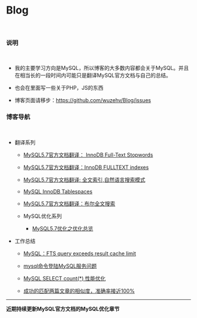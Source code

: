 # Blog
 
### 说明
 
* 我的主要学习方向是MySQL，所以博客的大多数内容都会关于MySQL。并且在相当长的一段时间内可能只是翻译MySQL官方文档与自己的总结。

* 也会在里面写一些关于PHP，JS的东西

* 博客页面请移步：https://github.com/wuzehv/Blog/issues


### 博客导航
 
* 翻译系列

  * [MySQL5.7官方文档翻译： InnoDB Full-Text Stopwords](https://github.com/wuzehv/Blog/issues/7)

  * [MySQL5.7官方文档翻译：InnoDB FULLTEXT indexes](https://github.com/wuzehv/Blog/issues/5)

  * [MySQL5.7官方文档翻译: 全文索引,自然语言搜索模式](https://github.com/wuzehv/Blog/issues/3)

  * [MySQL InnoDB Tablespaces](https://github.com/wuzehv/Blog/issues/1)

  *  [MySQL5.7官方文档翻译：布尔全文搜索](https://github.com/wuzehv/Blog/issues/8)
  
  * MySQL优化系列
    * [MySQL5.7优化之优化总览](https://github.com/wuzehv/Blog/issues/10)
 
* 工作总结
  
    * [MySQL：FTS query exceeds result cache limit](https://github.com/wuzehv/Blog/issues/6)
    
    * [mysql命令登陆MySQL服务问题](https://github.com/wuzehv/Blog/issues/4)
    
    * [MySQL SELECT count(\*) 性能优化](https://github.com/wuzehv/Blog/issues/2)
    
    * [成功的匹配两篇文章的相似度，准确率接近100%](https://github.com/wuzehv/Blog/issues/9)
 
---------

**近期持续更新MySQL官方文档的MySQL优化章节**
